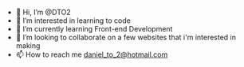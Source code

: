- 👋 Hi, I’m @DTO2
- 👀 I’m interested in learning to code
- 🌱 I’m currently learning Front-end Development
- 💞️ I’m looking to collaborate on a few websites that i'm interested in making
- 📫 How to reach me daniel_to_2@hotmail.com

<!---
DTO2/DTO2 is a ✨ special ✨ repository because its `README.md` (this file) appears on your GitHub profile.
You can click the Preview link to take a look at your changes.
--->

